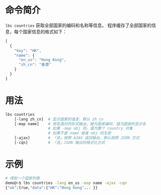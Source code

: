 命令简介
======= 

`lbs countries` 获取全部国家的编码和名称等信息。
程序缓存了全部国家的信息，每个国家信息的格式如下：

```js
[
  {
    "key": "HK",
    "name": {
      "en_us": "Hong Kong",
      "zh_cn": "香港"
    }
  }
]
```
    
用法
=======

```bash
lbs countries
    [-lang zh_cn]  # 显示国家的语言，默认 zh_cn
    [-map name]    # 用名值对的形式输出，键为国家编码，值为国家的显示名
                   # 如果 -map obj 则，值为整个 country 对象
                   # 如果不是 name 或者 obj 则无视
    [-ajax]        # 「选」按照 AJAX 返回输出，默认按照 JSON 方式
    [-cqn]         # 「选」JSON 输出的格式化方式
```

示例
=======

```bash
# 得到一个国家列表
demo@~$ lbs countries -lang en_us -map name -ajax -cqn
{"ok":true,"data":{"HK":"Hong Kong"... }}
```